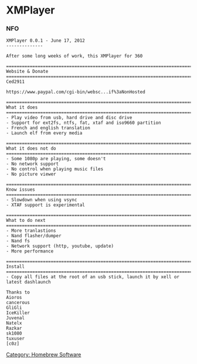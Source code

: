 # XMPlayer

### NFO

    XMPlayer 0.0.1 - June 17, 2012
    --------------

    After some long weeks of work, this XMPlayer for 360

    ================================================================================
    Website & Donate
    ================================================================================
    Ced2911

    https://www.paypal.com/cgi-bin/websc...if%3aNonHosted

    ================================================================================
    What it does
    ================================================================================
    - Play video from usb, hard drive and disc drive
    - Support for ext2fs, ntfs, fat, xtaf and iso9660 partition
    - French and english translation
    - Launch elf from every media

    ================================================================================
    What it does not do
    ================================================================================
    - Some 1080p are playing, some doesn't
    - No network support
    - No control when playing music files
    - No picture viewer

    ================================================================================
    Know issues
    ================================================================================
    - Slowdown when using vsync
    - XTAF support is experimental

    ================================================================================
    What to do next
    ================================================================================
    - More tranlastions
    - Nand flasher/dumper
    - Nand fs
    - Network support (http, youtube, update)
    - More performance

    ================================================================================
    Install
    ================================================================================
    - Copy all files at the root of an usb stick, launch it by xell or latest dashlaunch

    Thanks to
    Aioros
    cancerous
    GliGli
    IceKiller
    Juvenal
    Natelx
    Razkar
    sk1080
    tuxuser
    [c0z]

[Category: Homebrew Software](/Homebrew)
